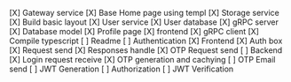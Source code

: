 [X] Gateway service
[X] Base Home page using templ
[X] Storage service
[X] Build basic layout
[X] User service
    [X] User database
    [X] gRPC server
    [X] Database model
[X] Profile page
    [X] frontend
    [X] gRPC client
[X] Compile typescript
[ ] Readme
[ ] Authentication
    [X] Frontend
        [X] Auth box
        [X] Request send
        [X] Responses handle
        [X] OTP Request send
    [ ] Backend
        [X] Login request receive 
        [X] OTP generation and cachying
        [ ] OTP Email send
        [ ] JWT Generation
[ ] Authorization
    [ ] JWT Verification
